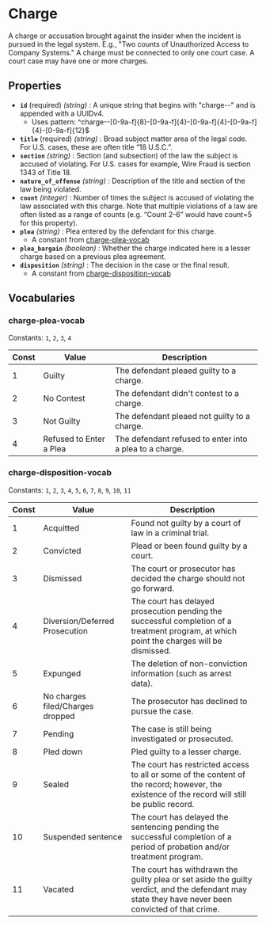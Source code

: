# Charge

A charge or accusation brought against the insider when the incident is pursued in the legal system. E.g., "Two counts of Unauthorized Access to Company Systems." A charge must be connected to only one court case. A court case may have one or more charges.

## Properties

- **`id`** (required) *(string)* : A unique string that begins with "charge--" and is appended with a UUIDv4.
  - Uses pattern: ^charge--[0-9a-f]{8}-[0-9a-f]{4}-[0-9a-f]{4}-[0-9a-f]{4}-[0-9a-f]{12}$
- **`title`** (required) *(string)* : Broad subject matter area of the legal code. For U.S. cases, these are often title “18 U.S.C.”.
- **`section`** *(string)* : Section (and subsection) of the law the subject is accused of violating. For U.S. cases for example, Wire Fraud is section 1343 of Title 18.
- **`nature_of_offense`** *(string)* : Description of the title and section of the law being violated.
- **`count`** *(integer)* : Number of times the subject is accused of violating the law associated with this charge. Note that multiple violations of a law are often listed as a range of counts (e.g. “Count 2-6” would have count=5 for this property).
- **`plea`** *(string)* : Plea entered by the defendant for this charge.
	- A constant from [charge-plea-vocab](#charge-plea-vocab)
- **`plea_bargain`** *(boolean)* : Whether the charge indicated here is a lesser charge based on a previous plea agreement.
- **`disposition`** *(string)* : The decision in the case or the final result.
	- A constant from [charge-disposition-vocab](#charge-disposition-vocab)

## Vocabularies

### charge-plea-vocab

Constants: `1`, `2`, `3`, `4`

| Const | Value | Description |
| --- | --- | --- |
| 1 | Guilty | The defendant pleaed guilty to a charge.|
| 2 | No Contest | The defendant didn't contest to a charge.|
| 3 | Not Guilty | The defendant pleaed not guilty to a charge.|
| 4 | Refused to Enter a Plea | The defendant refused to enter into a plea to a charge.|

### charge-disposition-vocab

Constants: `1`, `2`, `3`, `4`, `5`, `6`, `7`, `8`, `9`, `10`, `11`

| Const | Value | Description |
| --- | --- | --- |
| 1 | Acquitted | Found not guilty by a court of law in a criminal trial.|
| 2 | Convicted | Plead or been found guilty by a court.|
| 3 | Dismissed | The court or prosecutor has decided the charge should not go forward.|
| 4 | Diversion/Deferred Prosecution | The court has delayed prosecution pending the successful completion of a treatment program, at which point the charges will be dismissed.|
| 5 | Expunged | The deletion of non-conviction information (such as arrest data).|
| 6 | No charges filed/Charges dropped | The prosecutor has declined to pursue the case.|
| 7 | Pending | The case is still being investigated or prosecuted.|
| 8 | Pled down | Pled guilty to a lesser charge.|
| 9 | Sealed | The court has restricted access to all or some of the content of the record; however, the existence of the record will still be public record.|
| 10 | Suspended sentence | The court has delayed the sentencing pending the successful completion of a period of probation and/or treatment program.|
| 11 | Vacated | The court has withdrawn the guilty plea or set aside the guilty verdict, and the defendant may state they have never been convicted of that crime.|
